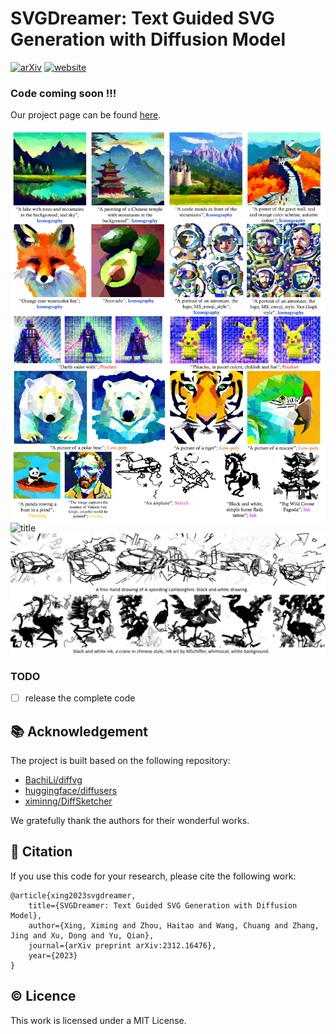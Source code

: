 # SVGDreamer: Text Guided SVG Generation with Diffusion Model

[![arXiv](https://img.shields.io/badge/arXiv-2312.16476-b31b1b.svg)](https://arxiv.org/abs/2312.16476)
[![website](https://img.shields.io/badge/website-Gitpage-yellow)](https://ximinng.github.io/SVGDreamer-project/)

### Code coming soon !!!

Our project page can be found [here](https://ximinng.github.io/SVGDreamer-project/).

![title](./assets/teaser1.png)
![title](./assets/teaser2.png)
![title](./assets/teaser3.png)

### TODO

- [ ] release the complete code

## :books: Acknowledgement

The project is built based on the following repository:

- [BachiLi/diffvg](https://github.com/BachiLi/diffvg)
- [huggingface/diffusers](https://github.com/huggingface/diffusers)
- [ximinng/DiffSketcher](https://github.com/ximinng/DiffSketcher)

We gratefully thank the authors for their wonderful works.

## :paperclip: Citation

If you use this code for your research, please cite the following work:

```
@article{xing2023svgdreamer,
    title={SVGDreamer: Text Guided SVG Generation with Diffusion Model},
    author={Xing, Ximing and Zhou, Haitao and Wang, Chuang and Zhang, Jing and Xu, Dong and Yu, Qian},
    journal={arXiv preprint arXiv:2312.16476},
    year={2023}
}
```

## :copyright: Licence

This work is licensed under a MIT License.